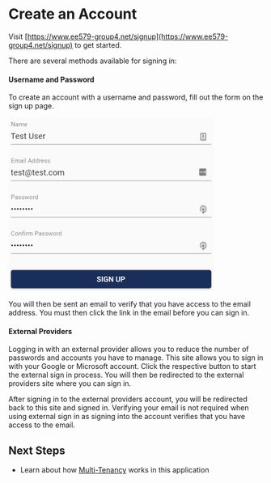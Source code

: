 # Create an Account

Visit [https://www.ee579-group4.net/signup](https://www.ee579-group4.net/signup) to get started. 

There are several methods available for signing in:

#### Username and Password

To create an account with a username and password, fill out the form on the sign up page. 

![Login Form](img/login-form.png)

You will then be sent an email to verify that you have access to the email address. You must then click the link in the email before you can sign in.

#### External Providers

Logging in with an external provider allows you to reduce the number of passwords and accounts you have to manage. This site allows you to sign in with your Google or Microsoft account. Click the respective button to start the external sign in process. You will then be redirected to the external providers site where you can sign in.

After signing in to the external providers account, you will be redirected back to this site and signed in. Verifying your email is not required when using external sign in as signing into the account verifies that you have access to the email.

## Next Steps

* Learn about how [Multi-Tenancy](multi-tenancy.md) works in this application